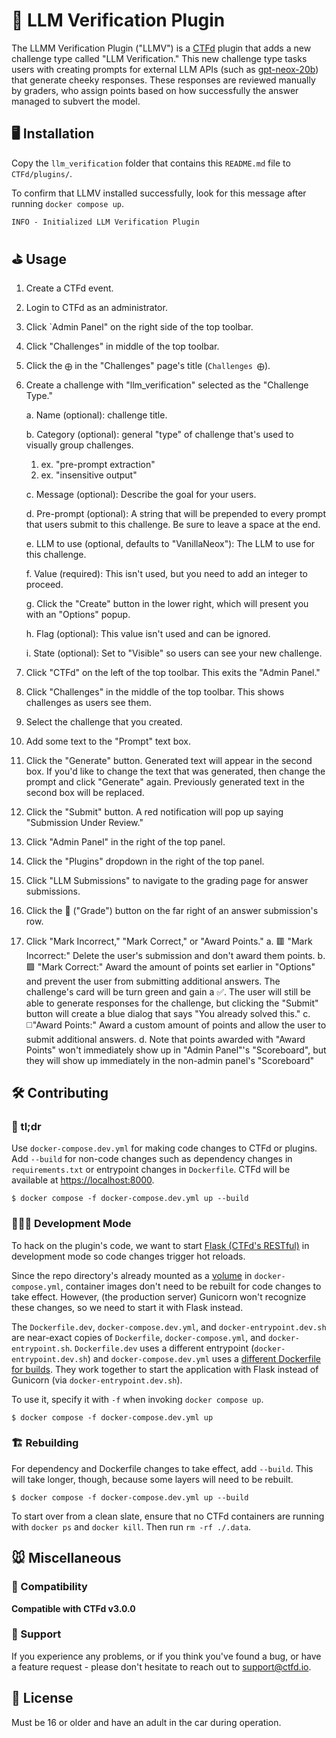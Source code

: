 # 🤖 LLM Verification Plugin

The LLMM Verification Plugin ("LLMV") is a [CTFd](https://github.com/CTFd/CTFd) plugin that adds a new challenge type called "LLM Verification." This new challenge type tasks users with creating prompts for external LLM APIs (such as [gpt-neox-20b](https://huggingface.co/EleutherAI/gpt-neox-20b)) that generate cheeky responses. These responses are reviewed manually by graders, who assign points based on how successfully the answer managed to subvert the model.

## 🖥️ Installation

Copy the `llm_verification` folder that contains this `README.md` file to `CTFd/plugins/`.

To confirm that LLMV installed successfully, look for this message after running `docker compose up`.

```
INFO - Initialized LLM Verification Plugin
```

## ⛳️ Usage

1. Create a CTFd event.

2. Login to CTFd as an administrator.

3. Click `Admin Panel" on the right side of the top toolbar.

4. Click "Challenges" in middle of the top toolbar.

5. Click the `⨁` in the "Challenges" page's title (`Challenges ⨁`).

6. Create a challenge with "llm_verification" selected as the "Challenge Type."

   a. Name (optional): challenge title.

   b. Category (optional): general "type" of challenge that's used to visually group challenges.

      1. ex. "pre-prompt extraction"
      2. ex. "insensitive output"

   c. Message (optional): Describe the goal for your users.

   d. Pre-prompt (optional): A string that will be prepended to every prompt that users submit to this challenge. Be sure to leave a space at the end.

   e. LLM to use (optional, defaults to "VanillaNeox"): The LLM to use for this challenge.

   f. Value (required): This isn't used, but you need to add an integer to proceed.

   g. Click the "Create" button in the lower right, which will present you with an "Options" popup.

   h. Flag (optional): This value isn't used and can be ignored.

   i. State (optional): Set to "Visible" so users can see your new challenge.

7. Click "CTFd" on the left of the top toolbar. This exits the "Admin Panel."

8. Click "Challenges" in the middle of the top toolbar. This shows challenges as users see them.

9. Select the challenge that you created.

10. Add some text to the "Prompt" text box.

11. Click the "Generate" button. Generated text will appear in the second box. If you'd like to change the text that was generated, then change the prompt and click "Generate" again. Previously generated text in the second box will be replaced.

12. Click the "Submit" button. A red notification will pop up saying "Submission Under Review."

13. Click "Admin Panel" in the right of the top panel.

14. Click the "Plugins" dropdown in the right of the top panel.

15. Click "LLM Submissions" to navigate to the grading page for answer submissions.

16. Click the 💬 ("Grade") button on the far right of an answer submission's row.

17. Click "Mark Incorrect," "Mark Correct," or "Award Points."
   a. 🟥 "Mark Incorrect:" Delete the user's submission and don't award them points.
   b. 🟩 "Mark Correct:" Award the amount of points set earlier in "Options" and prevent the user from submitting additional answers. The challenge's card will be turn green and gain a ✅. The user will still be able to generate responses for the challenge, but clicking the "Submit" button will create a blue dialog that says "You already solved this."
   c. ◻️"Award Points:" Award a custom amount of points and allow the user to submit additional answers.
   d. Note that points awarded with "Award Points" won't immediately show up in "Admin Panel"'s "Scoreboard", but they will show up immediately in the non-admin panel's "Scoreboard"

## 🛠️ Contributing

### 📖 tl;dr

Use `docker-compose.dev.yml` for making code changes to CTFd or plugins. Add `--build` for non-code changes such as dependency changes in `requirements.txt` or entrypoint changes in `Dockerfile`. CTFd will be available at [https://localhost:8000](https://localhost:8000).

```console
$ docker compose -f docker-compose.dev.yml up --build
```

### 👩🏼‍💻 Development Mode

To hack on the plugin's code, we want to start [Flask (CTFd's RESTful)](https://flask.palletsprojects.com/en/2.3.x/) in development mode so code changes trigger hot reloads.

Since the repo directory's already mounted as a [volume](https://docs.docker.com/storage/volumes/) in `docker-compose.yml`, container images don't need to be rebuilt for code changes to take effect. However, (the production server) Gunicorn won't recognize these changes, so we need to start it with Flask instead.

The `Dockerfile.dev`, `docker-compose.dev.yml`, and `docker-entrypoint.dev.sh` are near-exact copies of `Dockerfile`, `docker-compose.yml`, and `docker-entrypoint.sh`. `Dockerfile.dev` uses a different entrypoint (`docker-entrypoint.dev.sh`) and `docker-compose.dev.yml` uses a [different Dockerfile for builds](https://docs.docker.com/compose/compose-file/build/#illustrative-example). They work together to start the application with Flask instead of Gunicorn (via `docker-entrypoint.dev.sh`).

To use it, specify it with `-f` when invoking `docker compose up`.

```console
$ docker compose -f docker-compose.dev.yml up
```

### 🏗️ Rebuilding

For dependency and Dockerfile changes to take effect, add `--build`. This will take longer, though, because some layers will need to be rebuilt.

```console
$ docker compose -f docker-compose.dev.yml up --build
```

To start over from a clean slate, ensure that no CTFd containers are running with `docker ps` and `docker kill`. Then run `rm -rf ./.data`.

## 🐭 Miscellaneous

### 🔌 Compatibility

**Compatible with CTFd v3.0.0**

### 🛟 Support

If you experience any problems, or if you think you've found a
bug, or have a feature request - please don't hesitate to reach
out to support@ctfd.io.

## 🪪 License

Must be 16 or older and have an adult in the car during operation.
